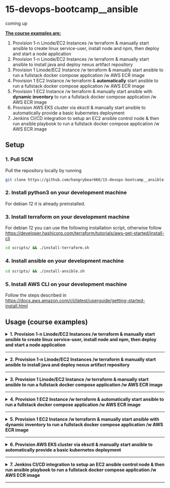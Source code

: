 # 15-devops-bootcamp__ansible
coming up

<b><u>The course examples are:</u></b>
1. Provision 1-n Linode/EC2 Instances /w terraform & manually start ansible to create linux service-user, install node and npm, then deploy and start a node application
2. Provision 1-n Linode/EC2 Instances /w terraform & manually start ansible to install java and deploy nexus artifact repository
3. Provision 1 Linode/EC2 Instance /w terraform & manually start ansible to run a fullstack docker compose application /w AWS ECR image
4. Provision 1 EC2 Instance /w terraform & <b>automatically</b> start ansible to run a fullstack docker compose application /w AWS ECR image
5. Provision 1 EC2 Instance /w terraform & manually start ansible with <b>dynamic inventory</b> to run a fullstack docker compose application /w AWS ECR image
6. Provision AWS EKS cluster via eksctl & manually start ansible to automatically provide a basic kubernetes deployment
7. Jenkins CI/CD integration to setup an EC2 ansible control node & then run ansible playbook to run a fullstack docker compose application /w AWS ECR image
<!-- <b><u>The exercise projects are:</u></b> -->

## Setup

### 1. Pull SCM

Pull the repository locally by running
```bash
git clone https://github.com/hangrybear666/15-devops-bootcamp__ansible.git
```
### 2. Install python3 on your development machine

For debian 12 it is already preinstalled.

### 3. Install terraform on your development machine

For debian 12 you can use the following installation script, otherwise follow https://developer.hashicorp.com/terraform/tutorials/aws-get-started/install-cli
```bash
cd scripts/ && ./install-terraform.sh
```

### 4. Install ansible on your development machine

```bash
cd scripts/ && ./install-ansible.sh
```
<!--
### 5. Setup environment variables with your credentials

```bash
cd scripts/ && ./setup-env-vars.sh
``` -->

### 5. Install AWS CLI on your development machine

Follow the steps described in https://docs.aws.amazon.com/cli/latest/userguide/getting-started-install.html

## Usage (course examples)

<details closed>
<summary><b>1. Provision 1-n Linode/EC2 Instances /w terraform & manually start ansible to create linux service-user, install node and npm, then deploy and start a node application</b></summary>

#### a. Create 1-n Linode VPS Servers by following the bonus project 2) in the terraform repo

https://github.com/hangrybear666/12-devops-bootcamp__terraform.git

#### b. If you want to disable strict host key checking you have two options

<u>Alternative 1:</u>

- Simply leave `host_key_checking = False` in `ansible.cfg`

<u>Alternative 2:</u>

- Comment out  `host_key_checking = False` in `ansible.cfg`
- For each target server run ssh-keyscan to add the targets to your known_hosts
```bash
# for each of your linodes
ssh-keyscan -H 321.xxx.xxx.247 >> ~/.ssh/known_hosts
```

#### c. Change remote ips and specific configuration values for your workspace

- Add your ip addresses to `hosts` file and the `linode1.yaml` file in `host_vars/` folder respectively
- Change private key path `ansible_ssh_private_key_file` in `group_vars/all.yaml`
- Replace the `node_pkg_location` variable in `01-linode-deploy-node-app/group_vars/all.yaml`

#### d. Run ansible playbook with different host targets, depending on your setup

<u>The following roles are included:</u>

- create-linux-user
- deploy-node-app
- install-acl-for-non-root-users
- install-node-npm

```bash
cd 01-linode-deploy-node-app/
# to run only on linode1
ansible-playbook -i hosts site.yaml -e "variable_host=linode1"
# to run only on first ec2-instance
ansible-playbook -i hosts site.yaml -e "variable_host=ec2-instance1"
# to run on all ec2-instances
ansible-playbook -i hosts site.yaml -e "variable_host=ec2_instances"
# to run on all linodes use group name
ansible-playbook -i hosts site.yaml -e "variable_host=linodes"
# or use individual names with wildcard
ansible-playbook -i hosts site.yaml -e "variable_host=linode*"
```

</details>

-----

<details closed>
<summary><b>2. Provision 1-n Linode/EC2 Instances /w terraform & manually start ansible to install java and deploy nexus artifact repository</b></summary>

#### a. Create 1-n Linode VPS Servers by following the bonus project 2) in the terraform repo

#### b. Change remote ips and specific configuration values for your workspace

- Add your ip addresses to `hosts` file and the `linode1.yaml` file in `host_vars/` folder respectively
- Change private key path `ansible_ssh_private_key_file` in `group_vars/all.yaml`

#### c. Run ansible playbook with different host targets, depending on your setup

<u>The following roles are included:</u>

- check-nexus-availability
- create-permit-nexus-user
- download-untar-nexus
- install-legacy-java
- start-nexus-binary

```bash
cd 02-linode-deploy-nexus-artifact-repo/
ansible-playbook site.yaml -e "variable_host=linode*"
```

#### d. Navigate to your Remote Hosts Public IP on port 8081 to check availability

*Note:* Your remote firewall must have port 8081 open for ingress
</details>

-----

<details closed>
<summary><b>3. Provision 1 Linode/EC2 Instance /w terraform & manually start ansible to run a fullstack docker compose application /w AWS ECR image</b></summary>

#### a. Create 1 EC2 Instance by following the demo project 2) in the terraform repo

https://github.com/hangrybear666/12-devops-bootcamp__terraform

*Limitation:* Since only one image with one remote address is created in the build step, this playbook currently only supports one instance.
We would have to build a separate Image for each instance and change the role in `15-devops-bootcamp__ansible/03-ec2-deploy-docker-compose/roles/build-and-push-to-ecr/tasks/main.yaml`

#### b. Change remote ip and specific configuration values for your workspace

- Add your ip address `ec2_instance1.yaml` file in `host_vars/`
- Change private key path `ansible_ssh_private_key_file` in `group_vars/all.yaml`
- Add `region: YOUR_REGION` and `ecr_repo_name: YOUR_REPO_NAME` (just name without URL) to `group_vars/all.yaml` to overwrite the build-and-push-to-ecr role's vars.
- Overwrite `build_file_path` in `group_vars/all.yaml` to the absolute filepath in your repository for build-and-push-to-ecr role's files folder

#### c. Create `.env` file in `03-ec2-deploy-docker-compose/roles/build-and-push-to-ecr/files/java-app/` folder by running the following script, generating random passwords via openssl for you.

```bash
# required only once for all demo projects
cd scripts
./create-exercise-env-vars.sh
```

<b>Test your java-mysql-phpmyadmin stack locally</b>

```bash
cd 03-ec2-deploy-docker-compose/roles/build-and-push-to-ecr/files/java-app/
VERSION_TAG=0.9 \
docker compose -f docker-compose-local.yaml up
```

#### d. Run ansible playbook

<u>The following roles are included:</u>
- aws-docker-login-ecr
- build-and-push-to-ecr
- create-permit-docker-user
- install-docker-and-compose
- install-pip-boto3
- install-acl-for-non-root-users
- copy-and-start-docker-compose

```bash
ansible-playbook site.yaml -e java_app_version="1.8"
```

</details>

-----

<details closed>
<summary><b>4. Provision 1 EC2 Instance /w terraform & <b>automatically</b> start ansible to run a fullstack docker compose application /w AWS ECR image</b></summary>

#### a. Change specific configuration values for your workspace

- Add `region: YOUR_REGION` and `ecr_repo_name: YOUR_REPO_NAME` (just name without URL) to `group_vars/all.yaml` to overwrite the build-and-push-to-ecr role's vars.
- Overwrite `build_file_path` in `group_vars/all.yaml` to the absolute filepath in your repository for build-and-push-to-ecr role's files folder

#### b. Create `.env` file in `04-ec2-deploy-docker-compose-from-terraform/roles/build-and-push-to-ecr/files/java-app/` folder by running the following script, generating random passwords via openssl for you.

```bash
# required only once for all demo projects
cd scripts
./create-exercise-env-vars.sh
```

<b>Test your java-mysql-phpmyadmin stack locally</b>

```bash
docker volume rm mysql-data-dir
cd 04-ec2-deploy-docker-compose-from-terraform/roles/build-and-push-to-ecr/files/java-app/
VERSION_TAG=0.7 \
docker compose -f docker-compose-local.yaml up
```

#### c. The playbook is executed automatically by terraform once the instance has exposed a public IP.

<u>The following roles are included:</u>
- aws-docker-login-ecr
- build-and-push-to-ecr
- create-permit-docker-user
- install-docker-and-compose
- install-pip-boto3
- install-acl-for-non-root-users
- copy-and-start-docker-compose

#### d. Create 1 EC2 Instance by following the demo project 5) in the terraform repo triggering ansible execution via provisioner

https://github.com/hangrybear666/12-devops-bootcamp__terraform

</details>

-----

<details closed>
<summary><b>5. Provision 1 EC2 Instance /w terraform & manually start ansible with <b>dynamic inventory</b> to run a fullstack docker compose application /w AWS ECR image</b></summary>

#### a. Create 1 EC2 Instance by following the demo project 2) in the terraform repo

*Limitation:* Since only one image with one remote address is created in the build step, this playbook currently only supports one instance.
We would have to build a separate Image for each instance and change the role in `15-devops-bootcamp__ansible/05-ec2-deploy-docker-compose-dynamicInventory/roles/build-and-push-to-ecr/tasks/main.yaml`

https://github.com/hangrybear666/12-devops-bootcamp__terraform

#### b. Change specific configuration values for your workspace

- Change private key path `ansible_ssh_private_key_file` in `group_vars/all.yaml`
- Add `region: YOUR_REGION` and `ecr_repo_name: YOUR_REPO_NAME` (just name without URL) to `group_vars/all.yaml` to overwrite the build-and-push-to-ecr role's vars.
- Overwrite `build_file_path` in `group_vars/all.yaml` to the absolute filepath in your repository for build-and-push-to-ecr role's files folder

#### c. Create `.env` file in `05-ec2-deploy-docker-compose-dynamicInventory/roles/build-and-push-to-ecr/files/java-app/` folder by running the following script, generating random passwords via openssl for you.

```bash
# required only once for all demo projects
cd scripts
./create-exercise-env-vars.sh
```

<b>Test your java-mysql-phpmyadmin stack locally</b>

```bash
docker volume rm mysql-data-dir
cd 05-ec2-deploy-docker-compose-dynamicInventory/roles/build-and-push-to-ecr/files/java-app/
VERSION_TAG=0.8 \
docker compose -f docker-compose-local.yaml up
```

#### d. Run ansible playbook dynamically querying aws for ec2 instance connection details

<u>The following roles are included:</u>
- install-aws-plugin-dependencies
- aws-docker-login-ecr
- build-and-push-to-ecr
- create-permit-docker-user
- install-docker-and-compose
- install-pip-boto3
- install-acl-for-non-root-users
- copy-and-start-docker-compose

```bash
ansible-playbook site.yaml -e java_app_version="1.9"
```

</details>

-----

<details closed>
<summary><b>6. Provision AWS EKS cluster via eksctl & manually start ansible to automatically provide a basic kubernetes deployment</b></summary>

#### a. Create AWS EKS cluster by following project 4 in aws k8s repo and install required dependencies locally

https://github.com/hangrybear666/11-devops-bootcamp__kubernetes_aws_eks

#### b. Change specific configuration values for your workspace

- *Note:* Change kubeconfig filepath in aws eks command to your own.
```bash
aws eks update-kubeconfig --name aws-eksctl-cluster --region eu-central-1 --kubeconfig /home/admin/git/15-devops-bootcamp__ansible/06-aws-eks-deploy-to-kubernetes/kube.config
```
- Change private key path `ansible_ssh_private_key_file` in `group_vars/all.yaml`
- Replace `manifest_file_path` in `host_vars/localhost.yaml` to the absolute path where the `nginx-deployment.yaml` file is situated in your workspace

#### c. Run kubectl commands to ensure cluster & kube.config file has been setup correctly

```bash
cd 06-aws-eks-deploy-to-kubernetes/
export KUBECONFIG=kube.config
kubectl get nodes
kubectl get all -n kube-system
```

#### d. Run ansible playbook dynamically querying aws for ec2 instance connection details

<u>The following roles are included:</u>

- install-k8s-python-dependencies
- create-namespace
- deploy-single-k8s-manifest

- *Note:* Change kubeconfig filepath in aws eks command to your own.
```bash
cd 06-aws-eks-deploy-to-kubernetes/
export K8S_AUTH_KUBECONFIG="/home/admin/git/15-devops-bootcamp__ansible/06-aws-eks-deploy-to-kubernetes/kube.config"
ansible-playbook site.yaml
```

</details>

-----

<details closed>
<summary><b>7. Jenkins CI/CD integration to setup an EC2 ansible control node & then run ansible playbook to run a fullstack docker compose application /w AWS ECR image</b></summary>

#### a. Create Jenkins Server by following bonus project 1 in terraform repo

<u>Bonus Project 1:</u>
https://github.com/hangrybear666/12-devops-bootcamp__terraform

#### b. Create Linode Instance for Ansible Control Node by following bonus project 2 in terraform repo

*Note:* Save the ssh private key for creating jenkins credentials later.

<u>Bonus Project 2:</u>
https://github.com/hangrybear666/12-devops-bootcamp__terraform


#### c. Create 1 EC2 Instance and whitelist your control node IP for java app deployment via ansible playbook by following demo project 2 in terraform repo

<b><u>IMPORTANT:</u></b> Whitelist your control node ip by adding it to `my_ips` in `terraform-02-ec2-modularized/terraform.tfvars`

*Note:* Save the ssh private key for creating jenkins credentials later.

<u>Demo Project 2:</u>
https://github.com/hangrybear666/12-devops-bootcamp__terraform

*Limitation:* Since only one image with one remote address is created in the build step, this playbook currently only supports one instance.
We would have to build a separate Image for each instance and change the role in `15-devops-bootcamp__ansible/07-jenkins-ansible-integration/roles/build-and-push-to-ecr/tasks/main.yaml`


#### d. Install required ansible dependencies on Linode ansible control node via ssh and configure via scp

*NOTE:* Replace ssh target ip with your own.

- Install Ansible and python dependencies via script
- Install AWS CLI and dependencies via same script
- Copy AWS Config and Credentials via scp

```bash
cd scripts/
ssh -i ~/.ssh/id_ed25519 root@172.104.237.64 'bash -s' < setup-ansible-control-node.sh
scp -r ~/.aws/. root@172.104.237.64:/root/.aws/
```

#### e. Create `.env` file in `07-jenkins-ansible-integration/roles/build-and-push-to-ecr/files/java-app/` folder by running the following script, generating random passwords via openssl for you.

```bash
# required only once for all demo projects
cd scripts
./create-exercise-env-vars.sh
```

#### f. Change specific configuration values for your workspace

- Change environment variable `ANSIBLE_CONTROL_NODE_IP` in `Jenkinsfile` to contain your control node IP address.

#### g. Configure Jenkins Pipeline & Server

**Create Secrets**
- Create Username:Password with the id `git-creds` with either your username or jenkins and an API Token as password
- Create SSH Username:Private Key with the id `control-node-pk` and provide the private key used for Linode Server Setup. User is `root`
- Create SSH Username:Private Key with the id `ec2-targets-pk` and provide the private key used for EC2 Instances Setup. User is `admin`
- Create Secret File with the id `ansible-java-app-env` and copy the outout of step 3) into it (or run $(cat 07-jenkins-ansible-integration/roles/build-and-push-to-ecr/files/java-app/.env))

**Create Pipeline**
- Create a new multibranch pipeline named `15_ansible` with GIT Token credentials and add https://github.com/hangrybear666/15-devops-bootcamp__ansible.git
- Jenkinsfile in pipeline is located under `07-jenkins-ansible-integration/Jenkinsfile`

**Configure Jenkins Plugins**
- Install SSH Agent Plugin under Manage Jenkins -> Plugins -> Available Plugins

#### h. Ansible Playbook being executed by control node

<u>The following roles are included:</u>
- install-aws-plugin-dependencies
- aws-docker-login-ecr
- build-and-push-to-ecr
- create-permit-docker-user
- install-docker-and-compose
- install-pip-boto3
- install-acl-for-non-root-users
- copy-and-start-docker-compose

</details>

-----
